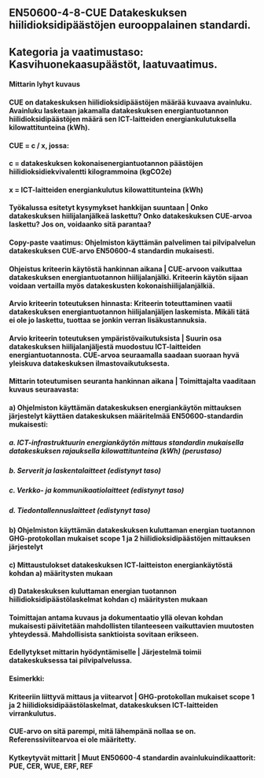 ## EN50600-4-8-CUE Datakeskuksen hiilidioksidipäästöjen eurooppalainen standardi.
## Kategoria ja vaatimustaso: Kasvihuonekaasupäästöt, laatuvaatimus.
#### Mittarin lyhyt kuvaus
#### CUE on datakeskuksen hiilidioksidipäästöjen määrää kuvaava avainluku. Avainluku lasketaan jakamalla datakeskuksen energiantuotannon hiilidioksidipäästöjen määrä sen ICT-laitteiden energiankulutuksella kilowattitunteina (kWh).
#### CUE = c / x, jossa:
#### c = datakeskuksen kokonaisenergiantuotannon päästöjen hiilidioksidiekvivalentti kilogrammoina (kgCO2e)
#### x = ICT-laitteiden energiankulutus kilowattitunteina (kWh)
#### Työkalussa esitetyt kysymykset hankkijan suuntaan | Onko datakeskuksen hiilijalanjälkeä laskettu? Onko datakeskuksen CUE-arvoa laskettu? Jos on, voidaanko sitä parantaa?
#### Copy-paste vaatimus: Ohjelmiston käyttämän palvelimen tai pilvipalvelun datakeskuksen CUE-arvo EN50600-4 standardin mukaisesti.
#### Ohjeistus kriteerin käytöstä hankinnan aikana | CUE-arvoon vaikuttaa datakeskuksen energiantuotannon hiilijalanjälki. Kriteerin käytön sijaan voidaan vertailla myös datakeskusten kokonaishiilijalanjälkiä.
#### Arvio kriteerin toteutuksen hinnasta: Kriteerin toteuttaminen vaatii datakeskuksen energiantuotannon hiilijalanjäljen laskemista. Mikäli tätä ei ole jo laskettu, tuottaa se jonkin verran lisäkustannuksia.
#### Arvio kriteerin toteutuksen ympäristövaikutuksista | Suurin osa datakeskuksen hiilijalanjäljestä muodostuu ICT-laitteiden energiantuotannosta. CUE-arvoa seuraamalla saadaan suoraan hyvä yleiskuva datakeskuksen ilmastovaikutuksesta.
#### Mittarin toteutumisen seuranta hankinnan aikana | Toimittajalta vaaditaan kuvaus seuraavasta:
#### a)  Ohjelmiston käyttämän datakeskuksen energiankäytön mittauksen järjestelyt käyttäen datakeskuksen määritelmää EN50600-standardin mukaisesti:
##### a.  ICT-infrastruktuurin energiankäytön mittaus standardin mukaisella datakeskuksen rajauksella kilowattitunteina (kWh) (perustaso)
##### b.  Serverit ja laskentalaitteet (edistynyt taso)
##### c.   Verkko- ja kommunikaatiolaitteet (edistynyt taso)
##### d.  Tiedontallennuslaitteet (edistynyt taso)
#### b)  Ohjelmiston käyttämän datakeskuksen kuluttaman energian tuotannon GHG-protokollan mukaiset scope 1 ja 2 hiilidioksidipäästöjen mittauksen järjestelyt
#### c)  Mittaustulokset datakeskuksen ICT-laitteiston energiankäytöstä kohdan a) määritysten mukaan
#### d)  Datakeskuksen kuluttaman energian tuotannon hiilidioksidipäästölaskelmat kohdan c) määritysten mukaan
#### Toimittajan antama kuvaus ja dokumentaatio yllä olevan kohdan mukaisesti päivitetään mahdollisten tilanteeseen vaikuttavien muutosten yhteydessä. Mahdollisista sanktioista sovitaan erikseen.
#### Edellytykset mittarin hyödyntämiselle | Järjestelmä toimii datakeskuksessa tai pilvipalvelussa.
#### Esimerkki: 
#### Kriteeriin liittyvä mittaus ja viitearvot | GHG-protokollan mukaiset scope 1 ja 2 hiilidioksidipäästölaskelmat, datakeskuksen ICT-laitteiden virrankulutus.
#### CUE-arvo on sitä parempi, mitä lähempänä nollaa se on. Referenssiviitearvoa ei ole määritetty.
#### Kytkeytyvät mittarit | Muut EN50600-4 standardin avainlukuindikaattorit: PUE, CER, WUE, ERF, REF
